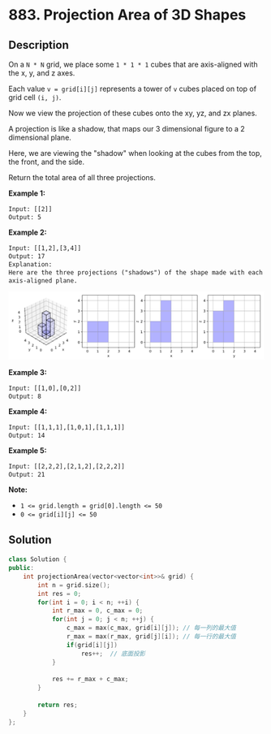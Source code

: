 # 883. Projection Area of 3D Shapes

## Description

On a `N * N` grid, we place some `1 * 1 * 1` cubes that are axis-aligned with the x, y, and z axes.

Each value `v = grid[i][j]` represents a tower of `v` cubes placed on top of grid cell `(i, j)`.

Now we view the projection of these cubes onto the xy, yz, and zx planes.

A projection is like a shadow, that maps our 3 dimensional figure to a 2 dimensional plane. 

Here, we are viewing the "shadow" when looking at the cubes from the top, the front, and the side.

Return the total area of all three projections.

**Example 1:**

```
Input: [[2]]
Output: 5
```

**Example 2:**

```
Input: [[1,2],[3,4]]
Output: 17
Explanation: 
Here are the three projections ("shadows") of the shape made with each axis-aligned plane.
```

![](../images/883.png)

**Example 3:**

```
Input: [[1,0],[0,2]]
Output: 8
```

**Example 4:**

```
Input: [[1,1,1],[1,0,1],[1,1,1]]
Output: 14
```

**Example 5:**

```
Input: [[2,2,2],[2,1,2],[2,2,2]]
Output: 21
```

**Note:**

- `1 <= grid.length = grid[0].length <= 50`
- `0 <= grid[i][j] <= 50`

## Solution

```cpp
class Solution {
public:
    int projectionArea(vector<vector<int>>& grid) {
        int n = grid.size();
        int res = 0;
        for(int i = 0; i < n; ++i) {
            int r_max = 0, c_max = 0;
            for(int j = 0; j < n; ++j) {
                c_max = max(c_max, grid[i][j]); // 每一列的最大值
                r_max = max(r_max, grid[j][i]); // 每一行的最大值
                if(grid[i][j]) 
                    res++;  // 底面投影
            }
            
            res += r_max + c_max;
        }
        
        return res;
    }
};
```